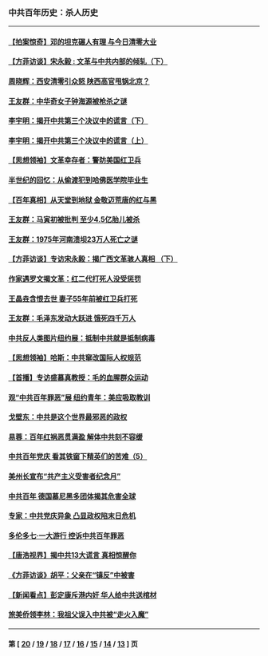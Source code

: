 ### 中共百年历史：杀人历史
---
#### [【拍案惊奇】邓的坦克碾人有理 与今日清零大业](../../pages/nf1176106/n13729574.md?09120430) 
#### [【方菲访谈】宋永毅 : 文革与中共内部的倾轧（下）](../../pages/nf1176106/n13486836.md?09120430) 
#### [周晓辉：西安清零引众怒 陕西高官甩锅北京？](../../pages/nf1176106/n13484627.md?09120430) 
#### [王友群：中华奇女子钟海源被枪杀之谜](../../pages/nf1176106/n13430555.md?09120430) 
#### [李宇明：揭开中共第三个决议中的谎言（下）](../../pages/nf1176106/n13389389.md?09120430) 
#### [李宇明：揭开中共第三个决议中的谎言（上）](../../pages/nf1176106/n13388697.md?09120430) 
#### [【思想领袖】文革幸存者：警防美国红卫兵](../../pages/nf1176106/n13339289.md?09120430) 
#### [半世纪的回忆：从偷渡犯到哈佛医学院毕业生](../../pages/nf1176106/n13345328.md?09120430) 
#### [【百年真相】从天堂到地狱 金敬迈荒唐的红与黑](../../pages/nf1176106/n13336995.md?09120430) 
#### [王友群：马寅初被批判 至少4.5亿胎儿被杀](../../pages/nf1176106/n13260313.md?09120430) 
#### [王友群：1975年河南溃坝23万人死亡之谜](../../pages/nf1176106/n13231576.md?09120430) 
#### [【方菲访谈】专访宋永毅：揭广西文革骇人真相 （下）](../../pages/nf1176106/n13209074.md?09120430) 
#### [作家遇罗文揭文革：红二代打死人没受惩罚](../../pages/nf1176106/n13205254.md?09120430) 
#### [王晶垚含恨去世 妻子55年前被红卫兵打死](../../pages/nf1176106/n13203590.md?09120430) 
#### [王友群：毛泽东发动大跃进 饿死四千万人](../../pages/nf1176106/n13177158.md?09120430) 
#### [中共反人类图片纽约展：抵制中共就是抵制病毒](../../pages/nf1176106/n13115371.md?09120430) 
#### [【思想领袖】哈斯：中共窜改国际人权规范](../../pages/nf1176106/n13053647.md?09120430) 
#### [【首播】专访盛慕真教授：毛的血腥群众运动](../../pages/nf1176106/n13091782.md?09120430) 
#### [观“中共百年罪恶”展 纽约青年：美应吸取教训](../../pages/nf1176106/n13085246.md?09120430) 
#### [戈壁东：中共是这个世界最邪恶的政权](../../pages/nf1176106/n13085641.md?09120430) 
#### [易蓉：百年红祸恶贯满盈 解体中共刻不容缓](../../pages/nf1176106/n13084455.md?09120430) 
#### [中共百年党庆 看其铁窗下精英们的苦难（5）](../../pages/nf1176106/n13076766.md?09120430) 
#### [美州长宣布“共产主义受害者纪念月”](../../pages/nf1176106/n13074024.md?09120430) 
#### [中共百年 德国慕尼黑多团体揭其危害全球](../../pages/nf1176106/n13068873.md?09120430) 
#### [专家：中共党庆异象 凸显政权陷末日危机](../../pages/nf1176106/n13067084.md?09120430) 
#### [多伦多七·一大游行 控诉中共百年罪恶](../../pages/nf1176106/n13062043.md?09120430) 
#### [【唐浩视界】揭中共13大谎言 真相惊醒你](../../pages/nf1176106/n13065208.md?09120430) 
#### [《方菲访谈》胡平：父亲在“镇反”中被害](../../pages/nf1176106/n13064114.md?09120430) 
#### [【新闻看点】彭定康斥港内奸 华人给中共送棺材](../../pages/nf1176106/n13064230.md?09120430) 
#### [旅美侨领李林：我祖父误入中共被“走火入魔”](../../pages/nf1176106/n13062777.md?09120430) 

---
#### 第 [ [20](./20.md?09120430) / [19](./19.md?09120430) / [18](./18.md?09120430) / [17](./17.md?09120430) / [16](./16.md?09120430) / [15](./15.md?09120430) / [14](./14.md?09120430) / [13](./13.md?09120430) ] 页
